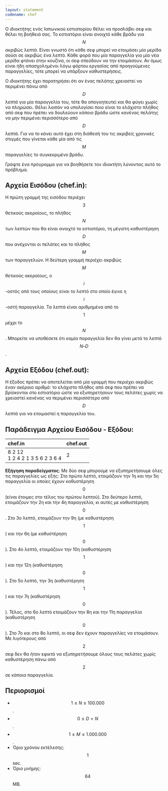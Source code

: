 ```yaml
---
layout: statement
codename: chef
---
```


Ο ιδιοκτήτης ενός Ιαπωνικού εστιατορίου θέλει να προσλάβει σεφ και θέλει τη βοήθειά σας. Το εστιατόριο είναι ανοιχτό κάθε βράδυ για $$N$$ ακριβώς λεπτά. Είναι γνωστό ότι κάθε σεφ μπορεί να ετοιμάσει μία μερίδα σούσι σε ακριβώς ένα λεπτό. Κάθε φορά που μία παραγγελία για μία νέα μερίδα φτάνει στην κουζίνα, οι σεφ σπεύδουν να την ετοιμάσουν. Αν όμως είναι ήδη απασχολημένοι λόγω φόρτου εργασίας από προηγούμενες παραγγελίες, τότε μπορεί να υπάρξουν καθυστερήσεις.

Ο ιδιοκτήτης έχει παρατηρήσει ότι αν ένας πελάτης χρειαστεί να περιμένει πάνω από $$D$$ λεπτά για μία παραγγελία του, τότε θα απογοητευτεί και θα φύγει χωρίς να πληρώσει. Θέλει λοιπόν να υπολογίσει ποιο είναι το ελάχιστο πλήθος από σεφ που πρέπει να δουλεύουν κάποιο βράδυ ώστε κανένας πελάτης να μην περιμένει περισσότερο από $$D$$ λεπτά. Για να το κάνει αυτό έχει στη διάθεσή του τις ακριβείς χρονικές στιγμές που γίνεται κάθε μία από τις $$M$$ παραγγελίες το συγκεκριμένο βράδυ.

Γράψτε ένα πρόγραμμα για να βοηθήσετε τον ιδιοκτήτη λύνοντας αυτό το πρόβλημα.

## Αρχεία Εισόδου (chef.in):

Η πρώτη γραμμή της εισόδου περιέχει $$3$$ θετικούς ακεραίους, το πλήθος $$N$$ των λεπτών που θα είναι ανοιχτό το εστιατόριο, τη μέγιστη καθυστέρηση $$D$$ που ανέχονται οι πελάτες και το πλήθος $$M$$ των παραγγελιών. Η δεύτερη γραμμή περιέχει ακριβώς $$M$$ θετικούς ακεραίους, ο $$i$$-οστός από τους οποίους είναι το λεπτό στο οποίο έγινε η $$i$$-οστή παραγγελία. Τα λεπτά είναι αριθμημένα από το $$1$$ μέχρι το $$N$$. Μπορείτε να υποθέσετε ότι καμία παραγγελία δεν θα γίνει μετά το λεπτό $$N – D$$.

## Αρχεία Εξόδου (chef.out):

Η έξοδος πρέπει να αποτελείται από μία γραμμή που περιέχει ακριβώς έναν ακέραιο αριθμό: το ελάχιστο πλήθος από σεφ που πρέπει να βρίσκονται στο εστιατόριο ώστε να εξυπηρετήσουν τους πελάτες χωρίς να χρειαστεί κανένας να περιμένει περισσότερο από $$D$$ λεπτά για να ετοιμαστεί η παραγγελία του.

## Παράδειγμα Αρχείου Εισόδου - Εξόδου:

| **chef.in**      | **chef.out** |
| :--- | :--- |
| 8 2 12<br>1 2 4 2 1 3 5 6 2 3 6 4 | 2 |


**Εξήγηση παραδείγματος**: Με δύο σεφ μπορούμε να εξυπηρετήσουμε όλες τις παραγγελίες ως εξής: Στο πρώτο λεπτό, ετοιμάζουν την 1η και την 5η παραγγελία οι οποίες έχουν καθυστέρηση $$0$$ (είναι έτοιμες στο τέλος του πρώτου λεπτού). Στο δεύτερο λεπτό, ετοιμάζουν την 2η και την 4η παραγγελία, κι αυτές με καθυστέρηση $$0$$. Στο 3ο λεπτό, ετοιμάζουν την 9η (με καθυστέρηση $$1$$) και την 6η (με καθυστέρηση $$0$$). Στο 4ο λεπτό, ετοιμάζουν την 10η (καθυστέρηση $$1$$) και την 12η (καθυστέρηση $$0$$). Στο 5ο λεπτό, την 3η (καθυστέρηση $$1$$) και την 7η (καθυστέρηση $$0$$). Τέλος, στο 6ο λεπτό ετοιμάζουν την 8η και την 11η παραγγελία (καθυστέρηση $$0$$). Στο 7ο και στο 8ο λεπτό, οι σεφ δεν έχουν παραγγελίες να ετοιμάσουν. Με λιγότερους από $$2$$ σεφ δεν θα ήταν εφικτό να εξυπηρετήσουμε όλους τους πελάτες χωρίς καθυστέρηση πάνω από $$2$$ σε κάποια παραγγελία.

## Περιορισμοί

 - $$1 \leq N \leq 100.000$$.
 - $$0 \leq D < N$$.
 - $$1 \leq M \leq 1.000.000$$.
 - Όριο χρόνου εκτέλεσης: $$1$$ sec.
 - Όριο μνήμης: $$64$$ MB.
